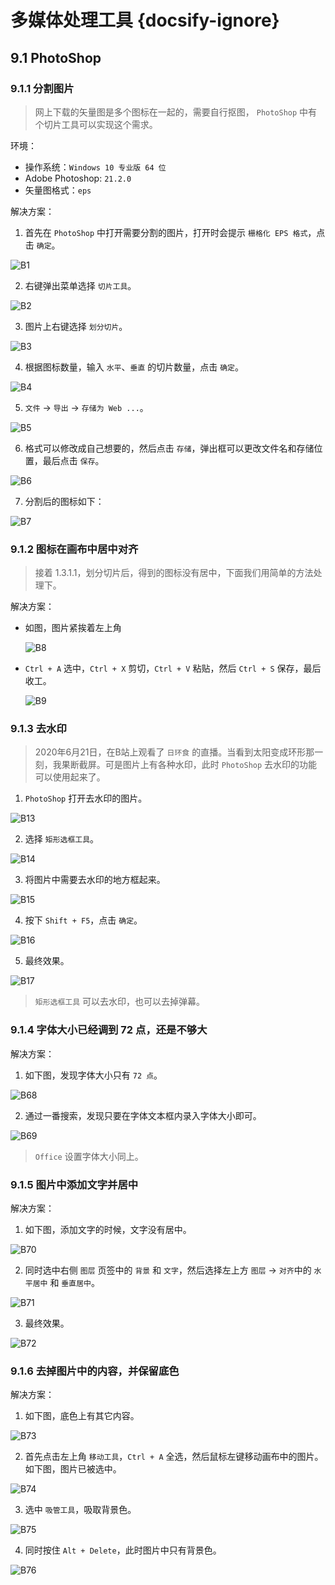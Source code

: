 # 多媒体处理工具 {docsify-ignore}

## 9.1 PhotoShop

### 9.1.1 分割图片

> 网上下载的矢量图是多个图标在一起的，需要自行抠图， `PhotoShop` 中有个切片工具可以实现这个需求。

环境：

* 操作系统：`Windows 10 专业版 64 位`
* Adobe Photoshop: `21.2.0`
* 矢量图格式：`eps`

解决方案：

1. 首先在 `PhotoShop` 中打开需要分割的图片，打开时会提示 `栅格化 EPS 格式`，点击 `确定`。

  ![B1](../images/B1.png)

2. 右键弹出菜单选择 `切片工具`。

  ![B2](../images/B2.png)

3. 图片上右键选择 `划分切片`。

  ![B3](../images/B3.png)

4. 根据图标数量，输入 `水平`、`垂直` 的切片数量，点击 `确定`。

  ![B4](../images/B4.png)

5. `文件` → `导出` → `存储为 Web ...`。

  ![B5](../images/B5.png)

6. 格式可以修改成自己想要的，然后点击 `存储`，弹出框可以更改文件名和存储位置，最后点击 `保存`。

  ![B6](../images/B6.png)

7. 分割后的图标如下：

  ![B7](../images/B7.png)

### 9.1.2 图标在画布中居中对齐

> 接着 1.3.1.1，划分切片后，得到的图标没有居中，下面我们用简单的方法处理下。

解决方案：

* 如图，图片紧挨着左上角

  ![B8](../images/B8.png)

* `Ctrl + A` 选中，`Ctrl + X` 剪切，`Ctrl + V` 粘贴，然后 `Ctrl + S` 保存，最后收工。

  ![B9](../images/B9.png)

### 9.1.3 去水印

> 2020年6月21日，在B站上观看了 `日环食` 的直播。当看到太阳变成环形那一刻，我果断截屏。可是图片上有各种水印，此时 `PhotoShop` 去水印的功能可以使用起来了。

1. `PhotoShop` 打开去水印的图片。

  ![B13](../images/B13.png)

2. 选择 `矩形选框工具`。

  ![B14](../images/B14.png)

3. 将图片中需要去水印的地方框起来。

  ![B15](../images/B15.png)

4. 按下 `Shift + F5`，点击 `确定`。

  ![B16](../images/B16.png)

5. 最终效果。

  ![B17](../images/B17.png)

> `矩形选框工具` 可以去水印，也可以去掉弹幕。

### 9.1.4 字体大小已经调到 72 点，还是不够大

解决方案：

1. 如下图，发现字体大小只有 `72 点`。

  ![B68](../images/B68.png)

  <!-- ![B68](../images/B68.png ':size=75%') -->
  <!-- 使用 img 标签可以实现同样的效果，但是 Docsify 的图片放大插件就失效了 -->
  <!-- <img src='../images/B68.png' style='zoom:75%' /> -->

2. 通过一番搜索，发现只要在字体文本框内录入字体大小即可。

  ![B69](../images/B69.png)

  > `Office` 设置字体大小同上。

### 9.1.5 图片中添加文字并居中

解决方案：

1. 如下图，添加文字的时候，文字没有居中。

  ![B70](../images/B70.png)

2. 同时选中右侧 `图层` 页签中的 `背景` 和 `文字`，然后选择左上方 `图层` → `对齐`中的 `水平居中` 和 `垂直居中`。

  ![B71](../images/B71.png)

3. 最终效果。

  ![B72](../images/B72.png)

### 9.1.6 去掉图片中的内容，并保留底色

解决方案：

1. 如下图，底色上有其它内容。

  ![B73](../images/B73.png)

2. 首先点击左上角 `移动工具`，`Ctrl + A` 全选，然后鼠标左键移动画布中的图片。如下图，图片已被选中。

  ![B74](../images/B74.png)

3. 选中 `吸管工具`，吸取背景色。

  ![B75](../images/B75.png)

4. 同时按住 `Alt + Delete`，此时图片中只有背景色。

  ![B76](../images/B76.png)


